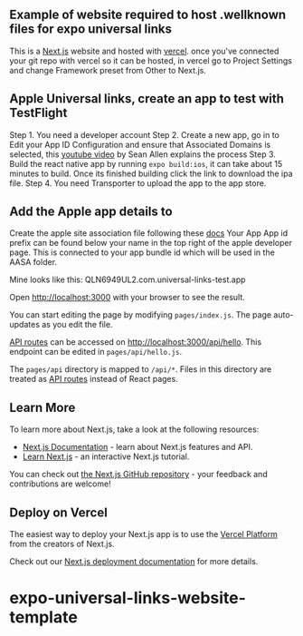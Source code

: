 

## Example of website required to host .wellknown files for expo universal links

This is a [Next.js](https://nextjs.org/) website and hosted with [vercel](https://vercel.com/solutions/nextjs). 
once you've connected your git repo with vercel so it can be hosted, in vercel go to Project Settings and change Framework preset from Other to Next.js.

## Apple Universal links, create an app to test with TestFlight

Step 1. You need a developer account
Step 2. Create a new app, go in to Edit your App ID Configuration and ensure that Associated Domains is selected, this [youtube video](https://www.youtube.com/watch?v=DLvdZtTAJrE&ab_channel=SeanAllen) by Sean Allen explains the process
Step 3. Build the react native app by running `expo build:ios`, it can take about 15 minutes to build. Once its finished building click the link to download the ipa file. 
Step 4. You need Transporter to upload the app to the app store. 

## Add the Apple app details to 

Create the apple site association file following these [docs](https://developer.apple.com/documentation/bundleresources/applinks) 
Your App App id prefix can be found below your name in the top right of the apple developer page. This is connected to your app bundle id which will be used in the AASA folder. 

Mine looks like this: QLN6949UL2.com.universal-links-test.app



Open [http://localhost:3000](http://localhost:3000) with your browser to see the result.

You can start editing the page by modifying `pages/index.js`. The page auto-updates as you edit the file.

[API routes](https://nextjs.org/docs/api-routes/introduction) can be accessed on [http://localhost:3000/api/hello](http://localhost:3000/api/hello). This endpoint can be edited in `pages/api/hello.js`.

The `pages/api` directory is mapped to `/api/*`. Files in this directory are treated as [API routes](https://nextjs.org/docs/api-routes/introduction) instead of React pages.

## Learn More

To learn more about Next.js, take a look at the following resources:

- [Next.js Documentation](https://nextjs.org/docs) - learn about Next.js features and API.
- [Learn Next.js](https://nextjs.org/learn) - an interactive Next.js tutorial.

You can check out [the Next.js GitHub repository](https://github.com/vercel/next.js/) - your feedback and contributions are welcome!

## Deploy on Vercel

The easiest way to deploy your Next.js app is to use the [Vercel Platform](https://vercel.com/new?utm_medium=default-template&filter=next.js&utm_source=create-next-app&utm_campaign=create-next-app-readme) from the creators of Next.js.

Check out our [Next.js deployment documentation](https://nextjs.org/docs/deployment) for more details.
# expo-universal-links-website-template
